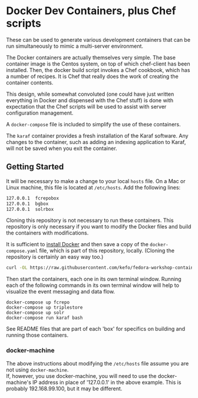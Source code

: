 # Docker Dev Containers, plus Chef scripts

These can be used to generate various development containers that can be run
simultaneously to mimic a multi-server environment.

The Docker containers are actually themselves very simple.  The base container 
image is the Centos system, on top of which chef-client has been installed.  Then,
the docker build script invokes a Chef cookbook, which has a number of recipes.  It 
is Chef that really does the work of creating the container contents.

This design, while somewhat convoluted (one could have just written everything in Docker
and dispensed with the Chef stuff) is done with expectation that the Chef scripts 
will be used to assist with server configuration management.

A `docker-compose` file is included to simplify the use of these containers.

The `karaf` container provides a fresh installation of the Karaf software.  Any
changes to the container, such as adding an indexing application to Karaf, will
not be saved when you exit the container.

## Getting Started

It will be necessary to make a change to your local `hosts` file.  On a Mac or Linux
machine, this file is located at `/etc/hosts`.  Add the following lines:

```bash
127.0.0.1  fcrepobox
127.0.0.1  bgbox
127.0.0.1  solrbox
```

Cloning this repository is not necessary to run these containers.  This repository is only necessary if 
you want to modify the Docker files and build the containers with modifications.

It is sufficient to [install Docker](https://docs.docker.com/engine/installation/) and then save a copy of the `docker-compose.yaml` file, which is 
part of this repository, locally. (Cloning the repository is certainly an easy way too.)

```bash
curl -OL https://raw.githubusercontent.com/kefo/fedora-workshop-containers/master/docker-compose.yaml
```

Then start the containers, each one in its own terminal window.  Running each of the following commands in its 
own terminal window will help to visualize the event messaging and data flow.


```
docker-compose up fcrepo
docker-compose up triplestore
docker-compose up solr
docker-compose run karaf bash
```

See README files that are part of each 'box' for specifics on building and running 
those containers.

### docker-machine

The above instructions about modifying the `/etc/hosts` file assume you are not using `docker-machine`.  
If, however, you use docker-machine, you will need to use the docker-machine's IP address in place of 
'127.0.0.1' in the above example.  This is probably 192.168.99.100, but it may be different.

